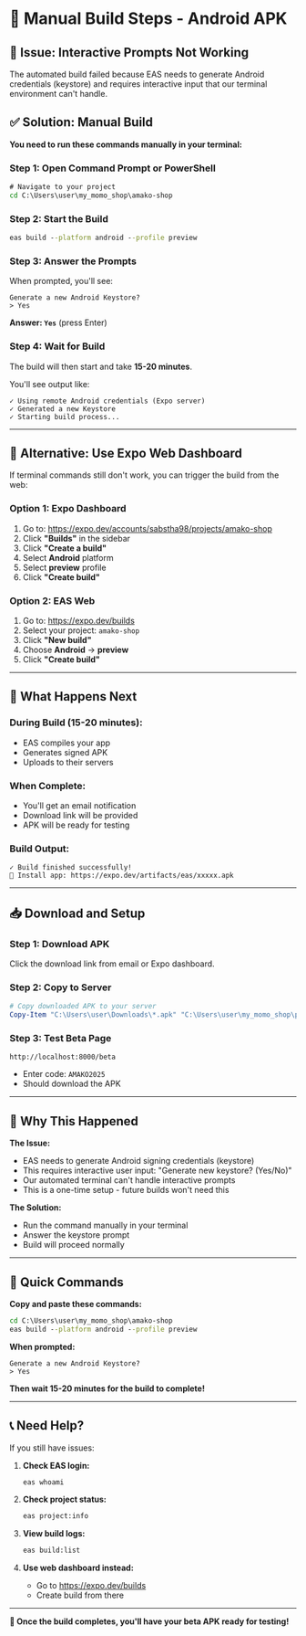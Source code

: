 # 🔧 Manual Build Steps - Android APK

## 🚨 Issue: Interactive Prompts Not Working

The automated build failed because EAS needs to generate Android credentials (keystore) and requires interactive input that our terminal environment can't handle.

## ✅ Solution: Manual Build

**You need to run these commands manually in your terminal:**

### Step 1: Open Command Prompt or PowerShell
```cmd
# Navigate to your project
cd C:\Users\user\my_momo_shop\amako-shop
```

### Step 2: Start the Build
```cmd
eas build --platform android --profile preview
```

### Step 3: Answer the Prompts

When prompted, you'll see:
```
Generate a new Android Keystore?
> Yes
```

**Answer: `Yes`** (press Enter)

### Step 4: Wait for Build

The build will then start and take **15-20 minutes**.

You'll see output like:
```
✓ Using remote Android credentials (Expo server)
✓ Generated a new Keystore
✓ Starting build process...
```

---

## 🔄 Alternative: Use Expo Web Dashboard

If terminal commands still don't work, you can trigger the build from the web:

### Option 1: Expo Dashboard
1. Go to: https://expo.dev/accounts/sabstha98/projects/amako-shop
2. Click **"Builds"** in the sidebar
3. Click **"Create a build"**
4. Select **Android** platform
5. Select **preview** profile
6. Click **"Create build"**

### Option 2: EAS Web
1. Go to: https://expo.dev/builds
2. Select your project: `amako-shop`
3. Click **"New build"**
4. Choose **Android** → **preview**
5. Click **"Create build"**

---

## 📱 What Happens Next

### During Build (15-20 minutes):
- EAS compiles your app
- Generates signed APK
- Uploads to their servers

### When Complete:
- You'll get an email notification
- Download link will be provided
- APK will be ready for testing

### Build Output:
```
✓ Build finished successfully!
📱 Install app: https://expo.dev/artifacts/eas/xxxxx.apk
```

---

## 📥 Download and Setup

### Step 1: Download APK
Click the download link from email or Expo dashboard.

### Step 2: Copy to Server
```powershell
# Copy downloaded APK to your server
Copy-Item "C:\Users\user\Downloads\*.apk" "C:\Users\user\my_momo_shop\public\downloads\amako-shop-beta.apk"
```

### Step 3: Test Beta Page
```
http://localhost:8000/beta
```
- Enter code: `AMAKO2025`
- Should download the APK

---

## 🎯 Why This Happened

**The Issue:**
- EAS needs to generate Android signing credentials (keystore)
- This requires interactive user input: "Generate new keystore? (Yes/No)"
- Our automated terminal can't handle interactive prompts
- This is a one-time setup - future builds won't need this

**The Solution:**
- Run the command manually in your terminal
- Answer the keystore prompt
- Build will proceed normally

---

## 🚀 Quick Commands

**Copy and paste these commands:**

```cmd
cd C:\Users\user\my_momo_shop\amako-shop
eas build --platform android --profile preview
```

**When prompted:**
```
Generate a new Android Keystore?
> Yes
```

**Then wait 15-20 minutes for the build to complete!**

---

## 📞 Need Help?

If you still have issues:

1. **Check EAS login:**
   ```cmd
   eas whoami
   ```

2. **Check project status:**
   ```cmd
   eas project:info
   ```

3. **View build logs:**
   ```cmd
   eas build:list
   ```

4. **Use web dashboard instead:**
   - Go to https://expo.dev/builds
   - Create build from there

---

**🎉 Once the build completes, you'll have your beta APK ready for testing!**



